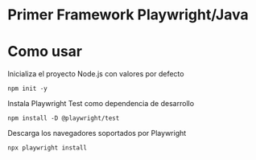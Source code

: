 # Primer Framework Playwright/Java

# Como usar

Inicializa el proyecto Node.js con valores por defecto
```
npm init -y
```
Instala Playwright Test como dependencia de desarrollo
```
npm install -D @playwright/test
```
Descarga los navegadores soportados por Playwright
```
npx playwright install
```